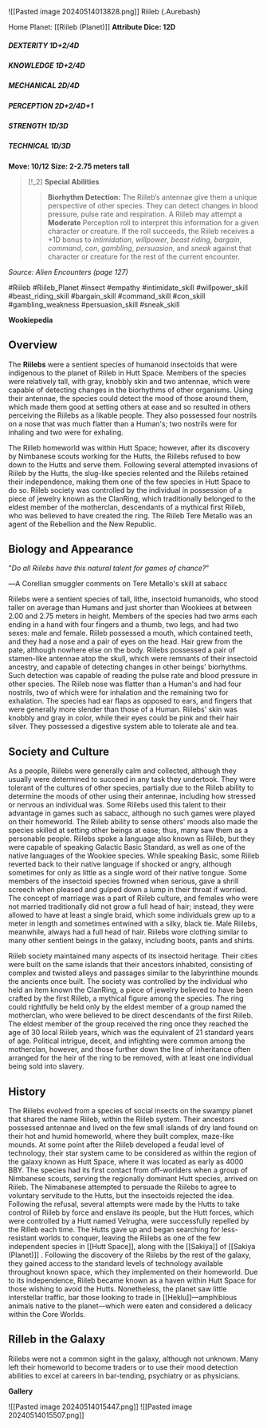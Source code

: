 ![[Pasted image 20240514013828.png]]
Riileb {.Aurebash}

Home Planet: [[Riileb (Planet)]]
**Attribute Dice: 12D**
##### DEXTERITY 1D+2/4D
##### KNOWLEDGE 1D+2/4D
##### MECHANICAL 2D/4D
##### PERCEPTION 2D+2/4D+1
##### STRENGTH 1D/3D
##### TECHNICAL 1D/3D
**Move: 10/12**
**Size: 2-2.75 meters tall**

> [!_2] 
> **Special Abilities**
> > **Biorhythm Detection:** The Riileb’s antennae give them a unique perspective of other species. They can detect changes in blood pressure, pulse rate and respiration. A Riileb may attempt a **Moderate** Perception roll to interpret this information for a given character or creature. If the roll succeeds, the Riileb receives a +1D bonus to *intimidation*, *willpower*, *beast riding*, *bargain*, *command*, *con*, *gambling*, *persuasion*, and *sneak* against that character or creature for the rest of the current encounter.
> 

*Source: Alien Encounters (page 127)*

#Riileb #Riileb_Planet #insect #empathy 
#intimidate_skill #willpower_skill #beast_riding_skill #bargain_skill #command_skill #con_skill #gambling_weakness #persuasion_skill #sneak_skill  

**Wookiepedia**

## Overview

The **Riilebs** were a sentient species of humanoid insectoids that were indigenous to the planet of Riileb in Hutt Space. Members of the species were relatively tall, with gray, knobbly skin and two antennae, which were capable of detecting changes in the biorhythms of other organisms. Using their antennae, the species could detect the mood of those around them, which made them good at setting others at ease and so resulted in others perceiving the Riilebs as a likable people. They also possessed four nostrils on a nose that was much flatter than a Human's; two nostrils were for inhaling and two were for exhaling.

The Riileb homeworld was within Hutt Space; however, after its discovery by Nimbanese scouts working for the Hutts, the Riilebs refused to bow down to the Hutts and serve them. Following several attempted invasions of Riileb by the Hutts, the slug-like species relented and the Riilebs retained their independence, making them one of the few species in Hutt Space to do so. Riileb society was controlled by the individual in possession of a piece of jewelry known as the ClanRing, which traditionally belonged to the eldest member of the motherclan, descendants of a mythical first Riileb, who was believed to have created the ring. The Riileb Tere Metallo was an agent of the Rebellion and the New Republic.


## Biology and Appearance

"_Do all Riilebs have this natural talent for games of chance?_"

―A Corellian smuggler comments on Tere Metallo's skill at sabacc

Riilebs were a sentient species of tall, lithe, insectoid humanoids, who stood taller on average than Humans and just shorter than Wookiees at between 2.00 and 2.75 meters in height. Members of the species had two arms each ending in a hand with four fingers and a thumb, two legs, and had two sexes: male and female. Riileb possessed a mouth, which contained teeth, and they had a nose and a pair of eyes on the head. Hair grew from the pate, although nowhere else on the body. Riilebs possessed a pair of stamen-like antennae atop the skull, which were remnants of their insectoid ancestry, and capable of detecting changes in other beings' biorhythms. Such detection was capable of reading the pulse rate and blood pressure in other species. The Riileb nose was flatter than a Human's and had four nostrils, two of which were for inhalation and the remaining two for exhalation. The species had ear flaps as opposed to ears, and fingers that were generally more slender than those of a Human. Riilebs' skin was knobbly and gray in color, while their eyes could be pink and their hair silver. They possessed a digestive system able to tolerate ale and tea.

## Society and Culture

As a people, Riilebs were generally calm and collected, although they usually were determined to succeed in any task they undertook. They were tolerant of the cultures of other species, partially due to the Riileb ability to determine the moods of other using their antennae, including how stressed or nervous an individual was. Some Riilebs used this talent to their advantage in games such as sabacc, although no such games were played on their homeworld. The Riileb ability to sense others' moods also made the species skilled at setting other beings at ease; thus, many saw them as a personable people. Riilebs spoke a language also known as Riileb, but they were capable of speaking Galactic Basic Standard, as well as one of the native languages of the Wookiee species. While speaking Basic, some Riileb reverted back to their native language if shocked or angry, although sometimes for only as little as a single word of their native tongue. Some members of the insectoid species frowned when serious, gave a shrill screech when pleased and gulped down a lump in their throat if worried. The concept of marriage was a part of Riileb culture, and females who were not married traditionally did not grow a full head of hair; instead, they were allowed to have at least a single braid, which some individuals grew up to a meter in length and sometimes entwined with a silky, black tie. Male Riilebs, meanwhile, always had a full head of hair. Riilebs wore clothing similar to many other sentient beings in the galaxy, including boots, pants and shirts.

Riileb society maintained many aspects of its insectoid heritage. Their cities were built on the same islands that their ancestors inhabited, consisting of complex and twisted alleys and passages similar to the labyrinthine mounds the ancients once built. The society was controlled by the individual who held an item known the ClanRing, a piece of jewelry believed to have been crafted by the first Riileb, a mythical figure among the species. The ring could rightfully be held only by the eldest member of a group named the motherclan, who were believed to be direct descendants of the first Riileb. The eldest member of the group received the ring once they reached the age of 30 local Riileb years, which was the equivalent of 21 standard years of age. Political intrigue, deceit, and infighting were common among the motherclan, however, and those further down the line of inheritance often arranged for the heir of the ring to be removed, with at least one individual being sold into slavery.

## History

The Riilebs evolved from a species of social insects on the swampy planet that shared the name Riileb, within the Riileb system. Their ancestors possessed antennae and lived on the few small islands of dry land found on their hot and humid homeworld, where they built complex, maze-like mounds. At some point after the Riileb developed a feudal level of technology, their star system came to be considered as within the region of the galaxy known as Hutt Space, where it was located as early as 4000 BBY. The species had its first contact from off-worlders when a group of Nimbanese scouts, serving the regionally dominant Hutt species, arrived on Riileb. The Nimabanese attempted to persuade the Riilebs to agree to voluntary servitude to the Hutts, but the insectoids rejected the idea. Following the refusal, several attempts were made by the Hutts to take control of Riileb by force and enslave its people, but the Hutt forces, which were controlled by a Hutt named Velrugha, were successfully repelled by the Rilleb each time. The Hutts gave up and began searching for less-resistant worlds to conquer, leaving the Riilebs as one of the few independent species in [[Hutt Space]], along with the  [[Sakiya]] of [[Sakiya (Planet)]] . Following the discovery of the Riilebs by the rest of the galaxy, they gained access to the standard levels of technology available throughout known space, which they implemented on their homeworld. Due to its independence, Riileb became known as a haven within Hutt Space for those wishing to avoid the Hutts. Nonetheless, the planet saw little interstellar traffic, bar those looking to trade in [[Heklu]]—amphibious animals native to the planet—which were eaten and considered a delicacy within the Core Worlds.

## Rilleb in the Galaxy

Riilebs were not a common sight in the galaxy, although not unknown. Many left their homeworld to become traders or to use their mood detection abilities to excel at careers in bar-tending, psychiatry or as physicians.




**Gallery**

![[Pasted image 20240514015447.png]] ![[Pasted image 20240514015507.png]]